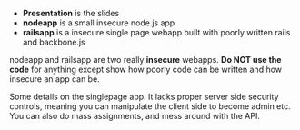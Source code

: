 * **Presentation** is the slides
* **nodeapp** is a small insecure node.js app
* **railsapp** is a insecure single page webapp built with poorly written rails and backbone.js


nodeapp and railsapp are two really **insecure** webapps. **Do NOT use the 
code** for anything except show how poorly code can be written and how 
insecure an app can be.


Some details on the singlepage app. It lacks proper server side security
controls, meaning you can manipulate the client side to become admin etc.
You can also do mass assignments, and mess around with the API.

